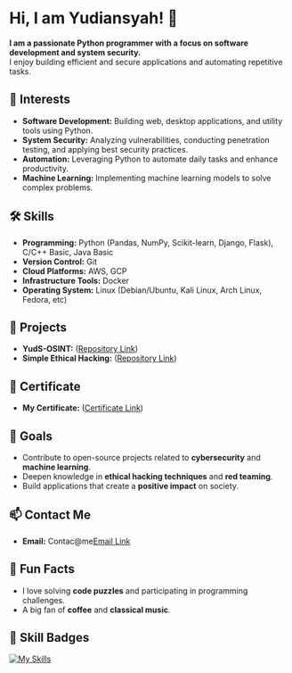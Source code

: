 # Hi, I am Yudiansyah! 👋

**I am a passionate Python programmer with a focus on software development and system security.**  
I enjoy building efficient and secure applications and automating repetitive tasks.

## 🚀 Interests

- **Software Development:** Building web, desktop applications, and utility tools using Python.  
- **System Security:** Analyzing vulnerabilities, conducting penetration testing, and applying best security practices.  
- **Automation:** Leveraging Python to automate daily tasks and enhance productivity.  
- **Machine Learning:** Implementing machine learning models to solve complex problems.  

## 🛠️ Skills

- **Programming:** Python (Pandas, NumPy, Scikit-learn, Django, Flask), C/C++ Basic, Java Basic 
- **Version Control:** Git  
- **Cloud Platforms:** AWS, GCP  
- **Infrastructure Tools:** Docker
- **Operating System:** Linux (Debian/Ubuntu, Kali Linux, Arch Linux, Fedora, etc)

## 🌟 Projects

- **YudS-OSINT:** ([Repository Link](https://github.com/yudiiansyaah/YudS-OSINT.git))  
- **Simple Ethical Hacking:** ([Repository Link](https://github.com/yudiiansyaah/python-ethical-hacking.git))

## 🏅 Certificate

- **My Certificate:** ([Certificate Link](https://drive.google.com/drive/folders/1ZyFj4mYvCHrIVYXjxf46AbppjpQyY1Jk?usp=sharing))

## 🎯 Goals

- Contribute to open-source projects related to **cybersecurity** and **machine learning**.  
- Deepen knowledge in **ethical hacking techniques** and **red teaming**.  
- Build applications that create a **positive impact** on society.  

## 📫 Contact Me

- **Email:** Contac@me[Email Link](411221035@mahasiswa.undira.ac.id)

## 🎉 Fun Facts

- I love solving **code puzzles** and participating in programming challenges.  
- A big fan of **coffee** and **classical music**.  

## 🏅 Skill Badges

[![My Skills](https://skillicons.dev/icons?i=python,django,flask,c/cpp,java,docker,linux,aws,gcp,git&size=20)](https://skillicons.dev)

